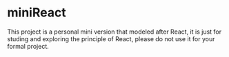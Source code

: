 # miniReact
This project is a personal mini version that modeled after React, it is just for studing and exploring the principle of React, please do not use it for your formal project.
